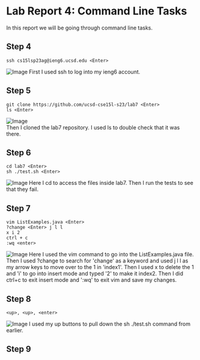 # Lab Report 4: Command Line Tasks
In this report we will be going through command line tasks.

## Step 4
```ssh cs15lsp23ag@ieng6.ucsd.edu <Enter>```
  
![Image](step-1.png)
First I used ssh to log into my ieng6 account.  

## Step 5
```
git clone https://github.com/ucsd-cse15l-s23/lab7 <Enter>
ls <Enter>
```
  
![Image](step-2.png)  
Then I cloned the lab7 repository. I used ls to double check that it was there.  
  
## Step 6
```
cd lab7 <Enter>
sh ./test.sh <Enter>
```
  
![Image](step-3.png)
Here I cd to access the files inside lab7. Then I run the tests to see that they fail.
  
## Step 7
```
vim ListExamples.java <Enter>
?change <Enter> j l l
x i 2
ctrl + c
:wq <enter>
```
  
![Image](step-4.png)
Here I used the vim command to go into the ListExamples.java file. Then I used ?change to search for 'change' as a keyword and used j l l as my arrow keys to move over to the 1 in 'index1'. Then I used x to delete the 1 and 'i' to go into insert mode and typed '2' to make it index2. Then I did ctrl+c to exit insert mode and ':wq' to exit vim and save my changes. 
  
## Step 8
```<up>, <up>, <enter>```
  
![Image](step-5.png)
I used my up buttons to pull down the sh ./test.sh command from earlier.
  
## Step 9

